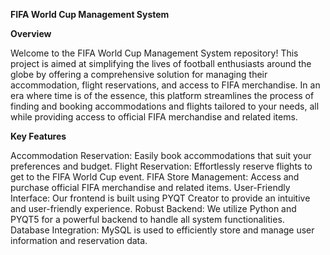 **FIFA World Cup Management System**


**Overview**


Welcome to the FIFA World Cup Management System repository! This project is aimed at simplifying the lives of football enthusiasts around the globe by offering a comprehensive solution for managing their accommodation, flight reservations, and access to FIFA merchandise. In an era where time is of the essence, this platform streamlines the process of finding and booking accommodations and flights tailored to your needs, all while providing access to official FIFA merchandise and related items.



**Key Features**


Accommodation Reservation: Easily book accommodations that suit your preferences and budget.
Flight Reservation: Effortlessly reserve flights to get to the FIFA World Cup event.
FIFA Store Management: Access and purchase official FIFA merchandise and related items.
User-Friendly Interface: Our frontend is built using PYQT Creator to provide an intuitive and user-friendly experience.
Robust Backend: We utilize Python and PYQT5 for a powerful backend to handle all system functionalities.
Database Integration: MySQL is used to efficiently store and manage user information and reservation data.
